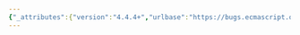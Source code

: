 ```yaml
---
{"_attributes":{"version":"4.4.4+","urlbase":"https://bugs.ecmascript.org/","maintainer":"dherman@mozilla.com"},"bug":{"bug_id":4173,"creation_ts":"2015-03-18 08:43:00 -0700","short_desc":"8.1 + 9.2.12: \"foo's Environment Record\"","delta_ts":"2015-04-03 12:35:30 -0700","product":"Draft for 6th Edition","component":"editorial issue","version":"Rev 36: March 17, 2015 Release Candidate 3","rep_platform":"All","op_sys":"All","bug_status":"RESOLVED","resolution":"FIXED","priority":"Normal","bug_severity":"minor","everconfirmed":true,"reporter":{"uid":"jmdyck","name":"Michael Dyck"},"assigned_to":{"uid":"allen","name":"Allen Wirfs-Brock"},"long_desc":[{"commentid":13859,"comment_count":0,"who":{"uid":"jmdyck","name":"Michael Dyck"},"bug_when":"2015-03-18 08:43:06 -0700","thetext":"In 8.1 \"Lexical Environments\",\npara 3 says:\n     \"... A global environment’s Environment Record may ...\"\n\nIn 9.2.12 \"FunctionDeclarationInstantiation(func, argumentsList)\",\nstep 3 says:\n    \"Let envRec be env’s Environment Record.\"\n\nIn each case, delete the space in \"Environment Record\"."},{"commentid":13880,"comment_count":1,"who":{"uid":"allen","name":"Allen Wirfs-Brock"},"bug_when":"2015-03-18 09:44:45 -0700","thetext":"fixed in rev37 editor's draft"},{"commentid":14045,"comment_count":2,"who":{"uid":"allen","name":"Allen Wirfs-Brock"},"bug_when":"2015-04-03 12:35:30 -0700","thetext":"In Rev37"}]}}
---
```

